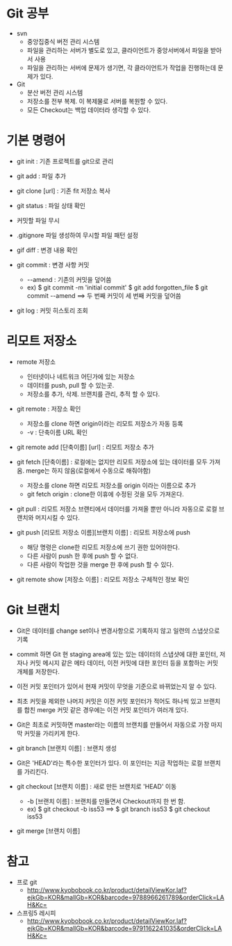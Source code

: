 # Git 공부

* svn
  * 중앙집중식 버전 관리 시스템
  * 파일을 관리하는 서버가 별도로 있고, 클라이언트가 중앙서버에서 파일을 받아서 사용
  * 파일을 관리하는 서버에 문제가 생기면, 각 클라이언트가 작업을 진행하는데 문제가 있다.
* Git 
  * 분산 버전 관리 시스템
  * 저장소를 전부 복제. 이 복제물로 서버를 복원할 수 있다.
  * 모든 Checkout는 백업 데이터라 생각할 수 있다.
 
 
 # 기본 명령어
 
 * git init : 기존 프로젝트를 git으로 관리
 
 * git add : 파일 추가
 
 * git clone [url] : 기존 fit 저장소 복사
 
 * git status : 파일 상태 확인
 
 * 커밋할 파일 무시
  * .gitignore 파일 생성하여 무시할 파일 패턴 설정
  
* gif diff : 변경 내용 확인

* git commit : 변경 사항 커밋
  * --amend : 기존의 커밋을 덮어씀 
  * ex) $ git commit -m 'initial commit' $ git add forgotten_file $ git commit --amend 
   ==> 두 번째 커밋이 세 번째 커밋을 덮어씀 

* git log : 커밋 히스토리 조회



# 리모트 저장소

* remote 저장소
  * 인터넷이나 네트워크 어딘가에 있는 저장소
  * 데이터를 push, pull 할 수 있는곳.
  * 저장소를 추가, 삭제. 브랜치를 관리, 추적 할 수 있다.
    
* git remote : 저장소 확인
  * 저장소를 clone 하면 origin이라는 리모트 저장소가 자동 등록
  * -v : 단축이름 URL 확인
  
* git remote add [단축이름] [url] : 리모트 저장소 추가
* git fetch [단축이름] : 로컬에는 없지만 리모트 저장소에 있는 데이터를 모두 가져옴. merge는 하지 않음(로컬에서 수동으로 해줘야함)
  * 저장소를 clone 하면 리모트 저장소를 origin 이라는 이름으로 추가
  * git fetch origin :  clone한 이휴에 수정된 것을 모두 가져온다.
* git pull : 리모트 저장소 브랜티에서 데이터를 가져올 뿐만 아니라 자동으로 로컬 브랜치와 머지시킬 수 있다.

* git push [리모트 저장소 이름][브랜치 이름] : 리모트 저장소에 push
  * 해당 명령은 clone한 리모트 저장소에 쓰기 권한 있어야한다.
  * 다른 사람이 push 한 후에 push 할 수 없다.
  * 다른 사람이 작업한 것을 merge 한 후에 push 할 수 있다.

* git remote show [저장소 이름] : 리모트 저장소 구체적인 정보 확인


  
# Git 브랜치

* Git은 데이터를 change set이나 변경사항으로 기록하지 않고 일련의 스냅삿으로 기록
* commit 하면 Git 현 staging area에 있는 있는 데이터의 스냅샷에 대한 포인터, 
  저자나 커밋 메시지 같은 메타 데이터, 
  이전 커밋에 대한 포인터 등을 포함하는 커밋 개체를 저장한다.
* 이전 커밋 포인터가 있어서 현재 커밋이 무엇을 기준으로 바뀌었는지 알 수 있다.
* 최초 커밋을 제외한 나머지 커밋은 이전 커밋 포인터가 적어도 하나씩 있고 브랜치를 합친 merge 커밋 같은 경우에는 이전 커밋 포인터가 여러개 있다.

* Git은 최초로 커밋하면 master라는 이름의 브랜치를 만들어서 자동으로 가장 마지막 커밋을 가리키게 한다.

* git branch [브랜치 이름] : 브랜치 생성

* Git은 'HEAD'라는 특수한 포인터가 있다. 이 포인터는 지금 작업하는 로컬 브랜치를 가리킨다.

* git checkout [브랜치 이름] : 새로 만든 브랜치로 'HEAD' 이동
  * -b [브랜치 이름] : 브랜치를 만들면서 Checkout까지 한 번 함.
  * ex) $ git checkout -b iss53 ==> $ git branch iss53   $ git checkout iss53
  
* git merge [브랜치 이름]

# 참고
* 프로 git
  * http://www.kyobobook.co.kr/product/detailViewKor.laf?ejkGb=KOR&mallGb=KOR&barcode=9788966261789&orderClick=LAH&Kc=
* 스프링5 레시피
  * http://www.kyobobook.co.kr/product/detailViewKor.laf?ejkGb=KOR&mallGb=KOR&barcode=9791162241035&orderClick=LAH&Kc=

